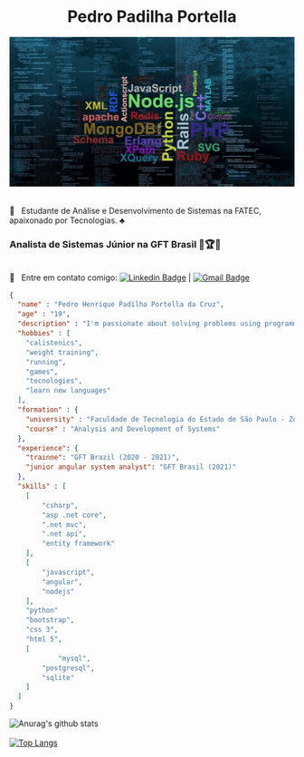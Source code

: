 <h1 style="text-align: center;">Pedro Padilha Portella</h1> 
<img width="auto" src="https://github.com/PedroPadilhaPortella/PedroPadilhaPortella/blob/master/index.jpg">

 <br/> :purple_heart: &nbsp; Estudante de Análise e Desenvolvimento de Sistemas na FATEC, apaixonado por Tecnologias. :clubs:
  ### Analista de Sistemas Júnior na GFT Brasil :gem::trophy::gem:
  
<br/> :email: &nbsp; Entre em contato comigo: [![Linkedin Badge](https://img.shields.io/badge/-PedroPortella-blue?style=flat-square&logo=Linkedin&logoColor=white&link=https://www.linkedin.com/in/pedro-padilha-portella-02a67318a/)](https://www.linkedin.com/in/pedro-padilha-portella-02a67318a/) 
| 
[![Gmail Badge](https://img.shields.io/badge/-pedro.kadjin.sg@gmail.com-c14438?style=flat-square&logo=Gmail&logoColor=white&link=mailto:pedro.kadjin.sg@gmail.com)](mailto:pedro.kadjin.sg@gmail.com)

```json
{
  "name" : "Pedro Henrique Padilha Portella da Cruz",
  "age" : "19",
  "description" : "I'm passionate about solving problems using programming",
  "hobbies" : [
  	"calistenics",
	"weight training",
	"running",
	"games",
	"tecnologies",
	"learn new languages"
  ],
  "formation" : {
   	"university" : "Faculdade de Tecnologia do Estado de São Paulo - Zona Sul",
  	"course" : "Analysis and Development of Systems"
  },
  "experience": {
  	"trainne": "GFT Brazil (2020 - 2021)",
	"junior angular system analyst": "GFT Brasil (2021)"
  },
  "skills" : [
  	[
		"csharp",
	   	"asp .net core",
	   	".net mvc",
		".net api",
		"entity framework"
	],
  	[
		"javascript",
		"angular",
		"nodejs"
	],
	"python"
	"bootstrap",
	"css 3",
	"html 5",
	[
	        "mysql",
		"postgresql",
		"sqlite"
	]
  ]
}

```


![Anurag's github stats](https://github-readme-stats.vercel.app/api?username=pedropadilhaportella&show_icons=true&theme=tokyonight)<br/><br/>
[![Top Langs](https://github-readme-stats.vercel.app/api/top-langs/?username=pedropadilhaportella&layout=compact&show_icons=true&theme=tokyonight)](https://github.com/eeikee/github-readme-stats)


